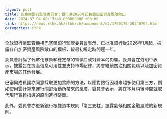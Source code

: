 ```yaml
---
layout: post
title: 巴塞爾銀行監管委員會：銀行業2026年起披露加密資產風險敞口
date: 2024-07-04 08:13:48.000000000 +08:00
link: https://news.rthk.hk/rthk/ch/component/k2/1760176-20240704.htm
categories: rthk
---
```


全球銀行業監管機構巴塞爾銀行監管委員會表示，已批准銀行從2026年1月起，披露各自加密資產風險敞口的模板，較最初規定時間遲一年。

委員會討論了代幣化存款和穩定幣的審慎性或對資本的影響。委員會在聲明中表示，披露旨在提高信息可用性並支持市場紀律，將會繼續關注相關範疇以及加密資產市場的其他發展。

巴塞爾成員國亦同意採取更加實際的方法，以應對銀行因越來越多使用第三方，例如使用雲計算來運行關鍵活動所帶來的風險。委員會表示，將在本月稍後時間就取代現行寬鬆指導的原則進行磋商。

此外，委員會亦更新銀行根據資本規則「第三支柱」披露氣候相關金融風險的新規則。
